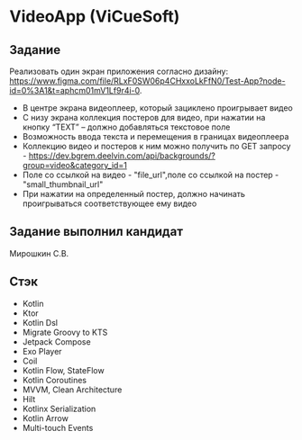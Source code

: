 # VideoApp (ViCueSoft)


## Задание

Реализовать один экран приложения согласно дизайну: https://www.figma.com/file/RLxF0SW06p4CHxxoLkFfN0/Test-App?node-id=0%3A1&t=aphcm01mV1Lf9r4i-0.
* В центре экрана видеоплеер, который зациклено проигрывает видео
* C низу экрана коллекция постеров для видео, при нажатии на кнопку “TEXT” – должно добавляться текстовое поле
* Возможность ввода текста и перемещения в границах видеоплеера
* Коллекцию видео и постеров к ним можно получить по GET запросу - https://dev.bgrem.deelvin.com/api/backgrounds/?group=video&category_id=1
* Поле со ссылкой на видео - "file_url",поле со ссылкой на постер - "small_thumbnail_url"
* При нажатии на определенный постер, должно начинать проигрываться соответствующее ему видео

## Задание выполнил кандидат

Мирошкин С.В.

## Стэк

- Kotlin
- Ktor
- Kotlin Dsl
- Migrate Groovy to KTS
- Jetpack Compose
- Exo Player
- Coil
- Kotlin Flow, StateFlow
- Kotlin Coroutines
- MVVM, Clean Architecture
- Hilt
- Kotlinx Serialization
- Kotlin Arrow
- Multi-touch Events
